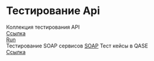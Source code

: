 # Тестирование Api  
Коллекция тестирования API  
[Ссылка](https://www.postman.com/spaceflight-observer-70639002/my-workspace/collection/y9vydrn/demoshopping?action=share&creator=41001747)  
[Run](https://drive.google.com/file/d/1hSaFUmD2ydypd02pqSxUe0lsmkgCcAW9/view?usp=sharing)  
Тестирование SOAP сервисов
[SOAP](https://www.postman.com/spaceflight-observer-70639002/workspace/my-workspace/collection/41001747-08889067-8a41-4f7d-835d-4c1523cb14c3?action=share&creator=41001747&active-environment=41001747-2bad73d0-5905-475f-bfb5-c25b85fb13ad)
Тест кейсы в QASE   
[Ссылка](https://drive.google.com/file/d/1g-GghtGH6BAJbcQkMikrX9xGHirveQxR/view?usp=sharing)
